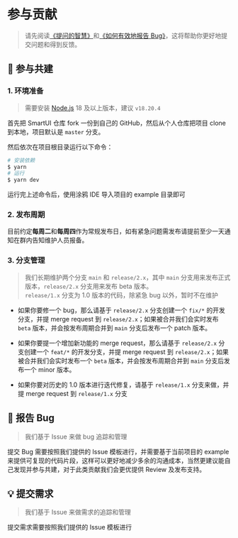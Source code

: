 # 参与贡献

> 请先阅读[《提问的智慧》](https://github.com/ryanhanwu/How-To-Ask-Questions-The-Smart-Way)和[《如何有效地报告 Bug》](http://www.chiark.greenend.org.uk/%7Esgtatham/bugs-cn.html)，这将帮助你更好地提交问题和得到反馈。

## 🤝 参与共建

### 1. 环境准备

> 需要安装 [Node.js](https://nodejs.org/en/) 18 及以上版本，建议 `v18.20.4`

首先把 SmartUI 仓库 fork 一份到自己的 GitHub，然后从个人仓库把项目 clone 到本地，项目默认是 `master` 分支。

然后依次在项目根目录运行以下命令：

```bash
# 安装依赖
$ yarn
# 运行
$ yarn dev
```

运行完上述命令后，使用涂鸦 IDE 导入项目的 example 目录即可

### 2. 发布周期

目前约定**每周二**和**每周四**作为常规发布日，如有紧急问题需发布请提前至少一天通知在群内告知维护人员报备。

### 3. 分支管理

> 我们长期维护两个分支 `main` 和 `release/2.x`，其中 `main` 分支用来发布正式版本，`release/2.x` 分支用来发布 beta 版本。  
> `release/1.x` 分支为 1.0 版本的代码，除紧急 bug 以外，暂时不在维护

- 如果你要修一个 bug，那么请基于 `release/2.x` 分支创建一个 `fix/*` 的开发分支，并提 merge request 到 `release/2.x`；如果被合并我们会实时发布 `beta` 版本，并会按发布周期合并到 `main` 分支后发布一个 patch 版本。
- 如果你要提一个增加新功能的 merge request，那么请基于 `release/2.x` 分支创建一个 `feat/*` 的开发分支，并提 merge request 到 `release/2.x`；如果被合并我们会实时发布一个 `beta` 版本，并会按发布周期合并到 `main` 分支后发布一个 minor 版本。

- 如果你要对历史的 1.0 版本进行迭代修复，请基于 `release/1.x` 分支来做，并提 merge request 到 `release/1.x` 分支

## 🐞 报告 Bug

> 我们基于 Issue 来做 bug 追踪和管理

提交 Bug 需要按照我们提供的 Issue 模板进行，并需要基于当前项目的 example 来提供可复现的代码片段，这样可以更好地减少多余的沟通成本，当然更建议能自己发现并参与共建，对于此类贡献我们会更优提供 Review 及发布支持。

## 💡 提交需求

> 我们基于 Issue 来做需求的追踪和管理

提交需求需要按照我们提供的 Issue 模板进行
